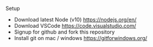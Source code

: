 Setup

- Download latest Node (v10) https://nodejs.org/en/
- Download VSCode https://code.visualstudio.com/
- Signup for github and fork this repository
- Install git on mac / windows https://gitforwindows.org/
